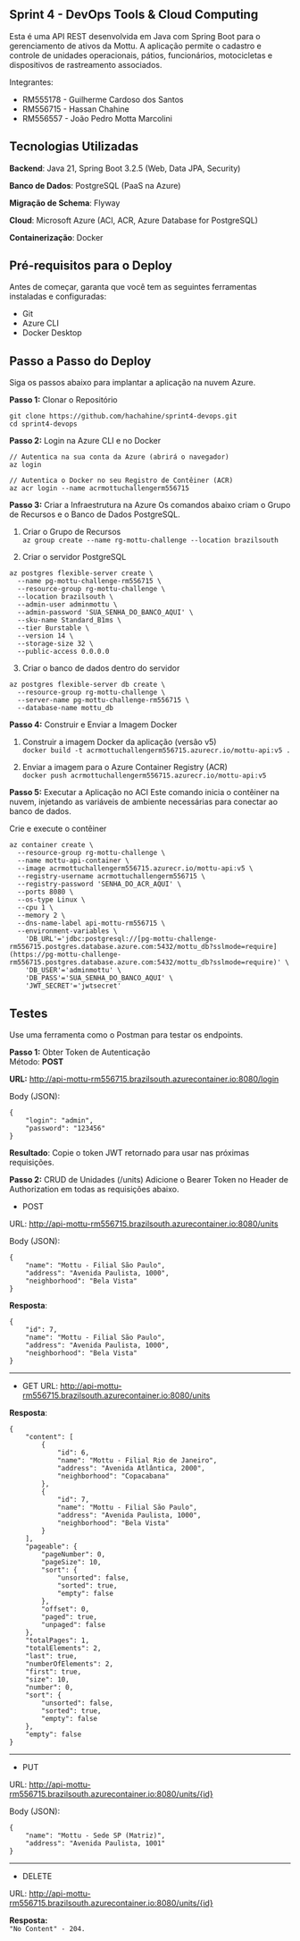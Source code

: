 ## Sprint 4 - DevOps Tools & Cloud Computing 
Esta é uma API REST desenvolvida em Java com Spring Boot para o gerenciamento de ativos da Mottu. 
A aplicação permite o cadastro e controle de unidades operacionais, pátios, funcionários, motocicletas e dispositivos de rastreamento associados. 

Integrantes:
- RM555178 - Guilherme Cardoso dos Santos
- RM556715 - Hassan Chahine
- RM556557 - João Pedro Motta Marcolini

## Tecnologias Utilizadas
**Backend**: Java 21, Spring Boot 3.2.5 (Web, Data JPA, Security)

**Banco de Dados**: PostgreSQL (PaaS na Azure)

**Migração de Schema**: Flyway

**Cloud**: Microsoft Azure (ACI, ACR, Azure Database for PostgreSQL)

**Containerização**: Docker

## Pré-requisitos para o Deploy
Antes de começar, garanta que você tem as seguintes ferramentas instaladas e configuradas:
- Git
- Azure CLI
- Docker Desktop

## Passo a Passo do Deploy
Siga os passos abaixo para implantar a aplicação na nuvem Azure.

**Passo 1:** Clonar o Repositório
```
git clone https://github.com/hachahine/sprint4-devops.git
cd sprint4-devops
```

**Passo 2:** Login na Azure CLI e no Docker
```
// Autentica na sua conta da Azure (abrirá o navegador)
az login

// Autentica o Docker no seu Registro de Contêiner (ACR)
az acr login --name acrmottuchallengerm556715
```

**Passo 3:** Criar a Infraestrutura na Azure
Os comandos abaixo criam o Grupo de Recursos e o Banco de Dados PostgreSQL.

1. Criar o Grupo de Recursos  
`az group create --name rg-mottu-challenge --location brazilsouth`

2. Criar o servidor PostgreSQL
```
az postgres flexible-server create \
  --name pg-mottu-challenge-rm556715 \
  --resource-group rg-mottu-challenge \
  --location brazilsouth \
  --admin-user adminmottu \
  --admin-password 'SUA_SENHA_DO_BANCO_AQUI' \
  --sku-name Standard_B1ms \
  --tier Burstable \
  --version 14 \
  --storage-size 32 \
  --public-access 0.0.0.0
```

3. Criar o banco de dados dentro do servidor
```
az postgres flexible-server db create \
  --resource-group rg-mottu-challenge \
  --server-name pg-mottu-challenge-rm556715 \
  --database-name mottu_db
```

**Passo 4:** Construir e Enviar a Imagem Docker
1. Construir a imagem Docker da aplicação (versão v5)  
`docker build -t acrmottuchallengerm556715.azurecr.io/mottu-api:v5 .`

2. Enviar a imagem para o Azure Container Registry (ACR)  
`docker push acrmottuchallengerm556715.azurecr.io/mottu-api:v5`

**Passo 5:** Executar a Aplicação no ACI
Este comando inicia o contêiner na nuvem, injetando as variáveis de ambiente necessárias para conectar ao banco de dados.

Crie e execute o contêiner
```
az container create \
  --resource-group rg-mottu-challenge \
  --name mottu-api-container \
  --image acrmottuchallengerm556715.azurecr.io/mottu-api:v5 \
  --registry-username acrmottuchallengerm556715 \
  --registry-password 'SENHA_DO_ACR_AQUI' \
  --ports 8080 \
  --os-type Linux \
  --cpu 1 \
  --memory 2 \
  --dns-name-label api-mottu-rm556715 \
  --environment-variables \
    'DB_URL'='jdbc:postgresql://[pg-mottu-challenge-rm556715.postgres.database.azure.com:5432/mottu_db?sslmode=require](https://pg-mottu-challenge-rm556715.postgres.database.azure.com:5432/mottu_db?sslmode=require)' \
    'DB_USER'='adminmottu' \
    'DB_PASS'='SUA_SENHA_DO_BANCO_AQUI' \
    'JWT_SECRET'='jwtsecret'
```

## Testes
Use uma ferramenta como o Postman para testar os endpoints.

**Passo 1:** Obter Token de Autenticação  
Método: **POST**

**URL:** http://api-mottu-rm556715.brazilsouth.azurecontainer.io:8080/login

Body (JSON):  
```
{
    "login": "admin",
    "password": "123456"
}
```  
**Resultado**: Copie o token JWT retornado para usar nas próximas requisições.

**Passo 2:** CRUD de Unidades (/units)
Adicione o Bearer Token no Header de Authorization em todas as requisições abaixo.

- POST
  
URL: http://api-mottu-rm556715.brazilsouth.azurecontainer.io:8080/units

Body (JSON):
```
{
    "name": "Mottu - Filial São Paulo",
    "address": "Avenida Paulista, 1000",
    "neighborhood": "Bela Vista"
}
```  
**Resposta**:
```
{
    "id": 7,
    "name": "Mottu - Filial São Paulo",
    "address": "Avenida Paulista, 1000",
    "neighborhood": "Bela Vista"
}
```

---

- GET
URL: http://api-mottu-rm556715.brazilsouth.azurecontainer.io:8080/units

**Resposta**:
```
{
    "content": [
        {
            "id": 6,
            "name": "Mottu - Filial Rio de Janeiro",
            "address": "Avenida Atlântica, 2000",
            "neighborhood": "Copacabana"
        },
        {
            "id": 7,
            "name": "Mottu - Filial São Paulo",
            "address": "Avenida Paulista, 1000",
            "neighborhood": "Bela Vista"
        }
    ],
    "pageable": {
        "pageNumber": 0,
        "pageSize": 10,
        "sort": {
            "unsorted": false,
            "sorted": true,
            "empty": false
        },
        "offset": 0,
        "paged": true,
        "unpaged": false
    },
    "totalPages": 1,
    "totalElements": 2,
    "last": true,
    "numberOfElements": 2,
    "first": true,
    "size": 10,
    "number": 0,
    "sort": {
        "unsorted": false,
        "sorted": true,
        "empty": false
    },
    "empty": false
}
```

---

- PUT

URL: http://api-mottu-rm556715.brazilsouth.azurecontainer.io:8080/units/{id}

Body (JSON):
```
{
    "name": "Mottu - Sede SP (Matriz)",
    "address": "Avenida Paulista, 1001"
}
```

---

- DELETE

URL: http://api-mottu-rm556715.brazilsouth.azurecontainer.io:8080/units/{id}

**Resposta:**  
`"No Content" - 204.`

